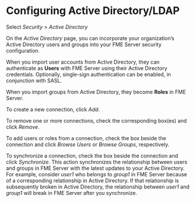 # Configuring Active Directory/LDAP #

Select *Security* > *Active Directory*

On the *Active Directory* page, you can incorporate your organization’s Active Directory users and groups into your FME Server security configuration.

When you import user accounts from Active Directory, they can authenticate as **Users** with FME Server using their Active Directory credentials. Optionally, single-sign authentication can be enabled, in conjunction with SASL.

When you import groups from Active Directory, they become **Roles** in FME Server.

To create a new connection, click *Add*.

To remove one or more connections, check the corresponding box(es) and click *Remove*.

To add users or roles from a connection, check the box beside the connection and click *Browse Users* or *Browse Groups*, respectively.

To synchronize a connection, check the box beside the connection and click *Synchronize*. This action synchronizes the relationship between users and groups in FME Server with the latest updates to your Active Directory. For example, consider *user1* who belongs to *group1* in FME Server because of a corresponding relationship in Active Directory. If that relationship is subsequently broken in Active Directory, the relationship between *user1* and *group1* will break in FME Server after you synchronize.